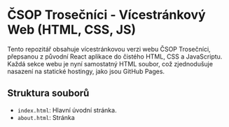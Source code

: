 # ČSOP Trosečníci - Vícestránkový Web (HTML, CSS, JS)

Tento repozitář obsahuje vícestránkovou verzi webu ČSOP Trosečníci, přepsanou z původní React aplikace do čistého HTML, CSS a JavaScriptu. Každá sekce webu je nyní samostatný HTML soubor, což zjednodušuje nasazení na statické hostingy, jako jsou GitHub Pages.

## Struktura souborů

- `index.html`: Hlavní úvodní stránka.
- `about.html`: Stránka 
